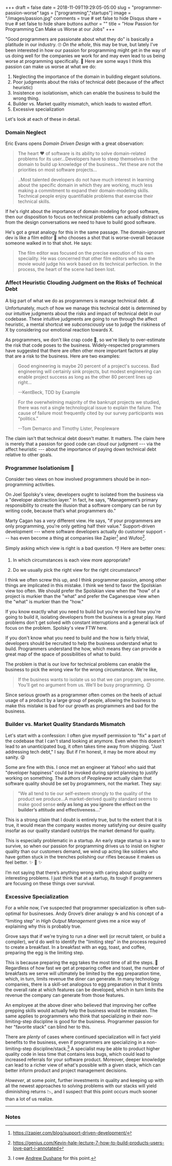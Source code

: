 +++
draft = false
date = 2018-11-09T19:29:05-05:00
slug = "programmer-passion-worse"
tags = ["programming","startups"]
image = "/images/passion.jpg"
comments = true	# set false to hide Disqus
share = true	# set false to hide share buttons
author = ""
title = "How Passion for Programming Can Make us Worse at our Jobs"
+++

"Good programmers are passionate about what they do" is basically a platitude in our industry. 🙄 _On the whole_, this may be true, but lately I've been interested in how our passion for programming might get in the way of us doing well for the companies we work for and may even lead to us being worse at programming specifically. 🤔 Here are some ways I think this passion can make us worse at what we do:

1. Neglecting the importance of the domain in building elegant solutions.
1. Poor judgments about the risks of technical debt (because of the affect heuristic)
1. Insistence on isolationism, which can enable the business to build the wrong thing.
1. Builder vs. Market quality mismatch, which leads to wasted effort.
1. Excessive specialization

Let's look at each of these in detail.

### Domain Neglect

Eric Evans opens _Domain Driven Design_ with a great observation:

>The heart ❤️ of software is its ability to solve domain-related problems for its user...Developers have to steep themselves in the domain to build up knowledge of the business...Yet these are not the priorities on most software projects...

>..Most talented developers do not have much interest in learning about the specific domain in which they are working, much less making a commitment to expand their domain-modeling skills. Technical people enjoy quantifiable problems that exercise their technical skills.

If he's right about the importance of domain modeling for good software, then our disposition to focus on technical problems can actually distract us from the design conversations we need to have to build good software.

He's got a great analogy for this in the same passage. The domain-ignorant dev is like a film editor 🎥 who chooses a shot that is worse-overall because someone walked in to that shot. He says:

>The film editor was focused on the precise execution of his own speciality. He was concerned that other film editors who saw the movie would judge his work based on its technical perfection. In the process, the heart of the scene had been lost.

### Affect Heuristic Clouding Judgment on the Risks of Technical Debt

A big part of what we do as programmers is manage technical debt. 💰 Unfortunately, much of how we manage this technical debt is determined by our intuitive judgments about the risks and impact of technical debt in our codebase. These intuitive judgments are going to run through the affect heuristic, a mental shortcut we _subconsciously_ use to judge the riskiness of X by considering our emotional reaction towards X.

As programmers, we don't like crap code 🤬, so we're likely to over-estimate the risk that code poses to the business. Widely-respected programmers have suggested that there are often other more important factors at play that are a risk to the business. Here are two examples:

>Good engineering is maybe 20 percent of a project's success. Bad engineering will certainly sink projects, but modest engineering can enable project success as long as the other 80 percent lines up right...
>
>--KentBeck, TDD by Example

>For the overwhelming majority of the bankrupt projects we studied, there was not a single technological issue to explain the failure. The cause of failure most frequently cited by our survey participants was “politics.”
>
>--Tom Demarco and Timothy Lister, Peopleware

The claim isn't that technical debt doesn't matter. It matters. The claim here is merely that a passion for good code can cloud our judgment --- via the affect heuristic --- about the importance of paying down technical debt relative to other goals.

### Programmer Isolationism 🙉

Consider two views on how involved programmers should be in non-programming activities. 

On Joel Spolsky's view, developers ought to isolated from the business via a "developer abstraction layer." In fact, he says, "Management’s primary responsibility to create the illusion that a software company can be run by writing code, because that’s what programmers do." 

Marty Cagan has a _very_ different view. He says, "if your programmers are only programming, you're only getting half their value." Support-driven development --- where software developers actually do customer support --- has even become a thing at companies like Zapier[^1] and Wufoo[^2].

Simply asking which view is right is a bad question. 👎 Here are better ones: 

1. In which circumstances is each view more appropriate?

1. Do we usually pick the right view for the right circumstance?

I think we often screw this up, and I think programmer passion, among other things are implicated in this mistake. I think we tend to favor the Spolskian view too often. We should prefer the Spolskian view when the "how" of a project is murkier than the "what" and prefer the Caganesque view when the "what" is murkier than the "how."

If you know exactly what you need to build but you're worried how you're going to build it, isolating developers from the business is a great play. Hard problems don't get solved with constant interruptions and a general lack of focus on the problem. Spolsky's view FTW here.

If you don't know what you need to build and the how is fairly trivial, developers should be recruited to help the business understand what to build. Programmers understand the how, which means they can provide a great map of the space of possibilities of what to build.

The problem is that is our love for technical problems can enable the business to pick the wrong view for the wrong circumstance. We're like, 

>If the business wants to isolate us so that we can program, awesome. You'll get no argument from us. We'll be busy programming. 😉

Since serious growth as a programmer often comes on the heels of actual usage of a product by a large group of people, allowing the business to make this mistake is bad for our growth as programmers and bad for the business.

### Builder vs. Market Quality Standards Mismatch

Let's start with a confession: I often give myself permission to "fix" a part of the codebase that I can't stand looking at anymore. Even when this doesn't lead to an unanticipated bug, it often takes time away from shipping. "Just addressing tech debt," I say. But if I'm honest, it may be more about my sanity. 😜

Some are fine with this. I once met an engineer at Yahoo! who said that "developer happiness" could be invoked during sprint planning to justify working on something. The authors of _Peopleware_ actually claim that software quality should be set by programmers, not the market. They say:

>"We all tend to tie our self-esteem strongly to the quality of the product we produce…A market-derived quality standard seems to make good sense **only as long as you ignore the effect on the builder’s attitude and effectiveness…"**

This is a strong claim that I doubt is entirely true, but to the extent that it is true, it would mean the company wastes money satisfying our desire quality insofar as our quality standard outstrips the market demand for quality.

This is especially problematic in a startup. An early stage startup is a war to survive, so when our passion for programming drives us to insist on higher quality than our customers demand, we wind up acting like soldiers who have gotten stuck in the trenches polishing our rifles because it makes us feel better. ✨ 🔫 ✨

I’m not saying that there’s anything wrong with caring about quality or interesting problems. I just think that at a startup, its tough if programmers are focusing on these things over survival.

### Excessive Specialization

For a while now, I’ve suspected that programmer specialization is often sub-optimal for businesses. Andy Grove’s diner analogy ☕️ and his concept of a “limiting step” in _High Output Management_ gives me a nice way of explaining why this is probably true.

Grove says that if we're trying to run a diner well (or recruit talent, or build a compiler), we'd do well to identify the "limiting step" in the process required to create a breakfast. In a breakfast with an egg, toast, and coffee, preparing the egg is the limiting step.

This is because preparing the egg takes the most time of all the steps. 🍳 Regardless of how fast we get at preparing coffee and toast, the number of breakfasts we serve will ultimately be limited by the egg preparation time, which, in turn, limits revenue the diner can generate. In many technology companies, there is a skill-set analogous to egg preparation in that it limits the overall rate at which features can be developed, which in turn limits the revenue the company can generate from those features. 

An employee at the above diner who believed that improving her coffee prepping skills would actually help the business would be mistaken. The same applies to programmers who think that specializing in their non-limiting-step discipline is good for the business. Programmer passion for her "favorite stack" can blind her to this.

There are _plenty_ of cases where continued specialization will in fact yield benefits to the business, even if programmers are specializing in a non-limiting-step discipline/stack.[^3] A specialist may be able to product higher quality code in less time that contains less bugs, which could lead to increased referrals for your software product. Moreover, deeper knowledge can lead to a richer view of what's possible with a given stack, which can better inform product and project management decisions.

_However_, at some point, further investments in quality and keeping up with all the newest approaches to solving problems with our stacks will yield diminishing returns 📉, and I suspect that this point occurs much sooner than a lot of us realize.

---

### Notes

[^1]: https://zapier.com/blog/support-driven-development/

[^2]: https://genius.com/Kevin-hale-lecture-7-how-to-build-products-users-love-part-i-annotated

[^3]: I owe [Andrew Dushane](https://twitter.com/andrewdushane?lang=en) for this point.
